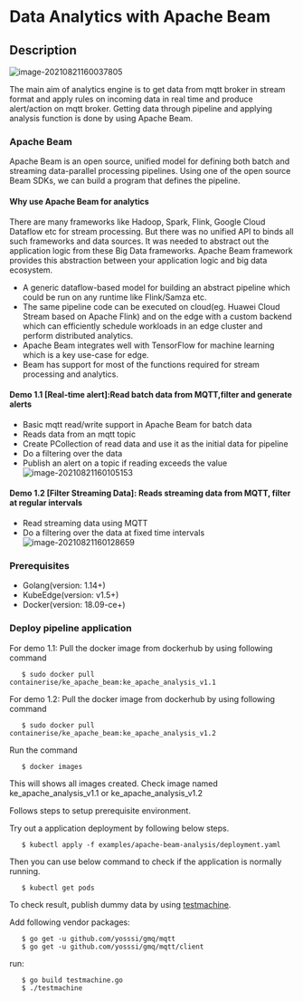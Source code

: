 # Data Analytics with Apache Beam

## Description

![image-20210821160037805](https://cdn.jsdelivr.net/gh/penghuima/ImageBed@master/img/blog_file/PicGo-Github-ImgBedimage-20210821160037805.png)

The main aim of analytics engine is to get data from mqtt broker in stream format and apply rules on incoming data in real time and produce alert/action on mqtt broker. Getting data through pipeline and applying analysis function is done by using Apache Beam.

###  Apache Beam

Apache Beam is an open source, unified model for defining both batch and streaming data-parallel processing pipelines. Using one of the open source Beam SDKs, we can build a program that defines the pipeline.


#### Why use Apache Beam for analytics

There are many frameworks like Hadoop, Spark, Flink, Google Cloud Dataflow etc for stream processing. But there was no unified API to binds all such frameworks and data sources. It was needed to abstract out the application logic from these Big Data frameworks. Apache Beam framework provides this abstraction between your application logic and big data ecosystem.
- A generic dataflow-based model for building an abstract pipeline which could be run on any runtime like Flink/Samza etc.
- The same pipeline code can be executed on cloud(eg. Huawei Cloud Stream based on Apache Flink) and on the edge with a custom backend which can efficiently schedule workloads in an edge cluster and perform distributed analytics.
- Apache Beam integrates well with TensorFlow for machine learning which is a key use-case for edge.
- Beam has support for most of the functions required for stream processing and analytics.

#### Demo 1.1 [Real-time alert]:Read batch data from MQTT,filter and generate alerts
- Basic mqtt read/write support in Apache Beam for batch data
- Reads data from an mqtt topic
- Create PCollection of read data and use it as the initial data for pipeline
- Do a filtering over the data
- Publish an alert on a topic if reading exceeds the value
![image-20210821160105153](https://cdn.jsdelivr.net/gh/penghuima/ImageBed@master/img/blog_file/PicGo-Github-ImgBedimage-20210821160105153.png)

#### Demo 1.2 [Filter Streaming Data]: Reads streaming data from MQTT, filter at regular intervals
- Read streaming data using MQTT
- Do a filtering over the data at fixed time intervals
![image-20210821160128659](https://cdn.jsdelivr.net/gh/penghuima/ImageBed@master/img/blog_file/PicGo-Github-ImgBedimage-20210821160128659.png)

### Prerequisites
- Golang(version: 1.14+)
- KubeEdge(version: v1.5+)
- Docker(version: 18.09-ce+)

### Deploy pipeline application
For demo 1.1:
Pull the docker image from dockerhub by using following command
```console
   $ sudo docker pull containerise/ke_apache_beam:ke_apache_analysis_v1.1
```
For demo 1.2:
Pull the docker image from dockerhub by using following command
```shell
   $ sudo docker pull containerise/ke_apache_beam:ke_apache_analysis_v1.2
```
Run the command
```console
   $ docker images
```
This will shows all images created. Check image named ke_apache_analysis_v1.1 or ke_apache_analysis_v1.2

Follows steps to setup prerequisite environment.

Try out a application deployment by following below steps.
```console
   $ kubectl apply -f examples/apache-beam-analysis/deployment.yaml
```
Then you can use below command to check if the application is normally running.
```console
   $ kubectl get pods
```

To check result, publish dummy data by using [testmachine](publisher/testmachine.go).

Add following vendor packages:
```console
   $ go get -u github.com/yosssi/gmq/mqtt
   $ go get -u github.com/yosssi/gmq/mqtt/client
```
run:
```console
   $ go build testmachine.go
   $ ./testmachine
```

